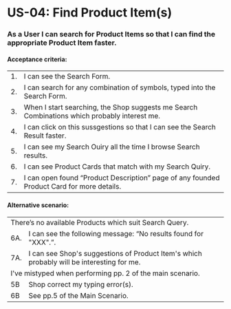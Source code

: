 # US-04: Find Product Item(s)
### As a User I can search for Product Items so that I can find the appropriate Product Item faster.

#### **Acceptance criteria:**

<table>
    <tr>
        <td>1.</td>
        <td>I can see the Search Form.</td>
    </tr>
    <tr>
        <td>2.</td>
        <td>I can search for any combination of symbols, typed into the Search Form.</td>
    <tr>
        <td>3.</td>
        <td>When I start searching, the Shop suggests me Search Combinations which probably interest me.</td>
    </tr>
        <td>4.</td>
        <td>I can click on this sussgestions so that I can see the Search Result faster.</td>
    <tr>
        <td>5.</td>
        <td>I can see my Search Ouiry all the time I browse Search results.</td>
    </tr>
    <tr>
        <td>6.</td>
        <td>I can see Product Cards that match with my Search Quiry.</td>
    </tr>
    <tr>
        <td>7.</td>
        <td>I can open found “Product Description” page of any founded Product Card for more details.</td>
    </tr>
</table>

#### **Alternative scenario:**

<table>
     <tr>
        <td colspan="2">There’s no available Products which suit Search Query.</td>
    </tr>
    <tr>
        <td>6A.</td>
        <td>I can see the following message: “No results found for "ХХХ".”.</td>
     </tr>
     <tr>
        <td>7A.</td>
        <td>I can see Shop's suggestions of Product Item's which probably will be interesting for me.</td>
    </tr>    
    <tr>
        <td colspan="2">I've mistyped when performing pp. 2 of the main scenario.</td>
    </tr>
    <tr>
        <td>5B</td>
        <td>Shop correct my typing error(s).</td>
     </tr>
     <tr>
        <td>6B</td>
        <td>See pp.5 of the Main Scenario.</td>
    </tr> 
</table>